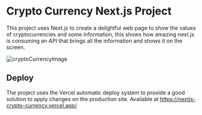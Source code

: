 # Crypto Currency Next.js Project
This project uses Next.js to create a delightful web page to show the values of cryptocurrencies and some information, this shows how amazing next.js is consuming an API that brings all the information and shows it on the screen.

![cryptoCurrencyImage](https://user-images.githubusercontent.com/41343708/155709026-9a10f0a6-28df-42ea-9ef2-8abb67b5cc7e.png)

## Deploy
The project uses the Vercel automatic deploy system to provide a good solution to apply changes on the production site.
Available at <https://nextjs-crypto-currency.vercel.app/>
